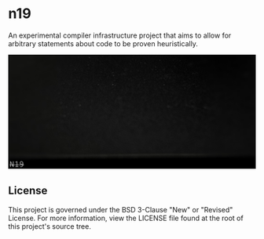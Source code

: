 # n19
An experimental compiler infrastructure project that aims to allow for arbitrary statements
about code to be proven heuristically.

![n19](Meta/Assets/n19.png)

## License
This project is governed under the BSD 3-Clause "New" or "Revised" License.
For more information, view the LICENSE file found at the root of this project's source tree.
